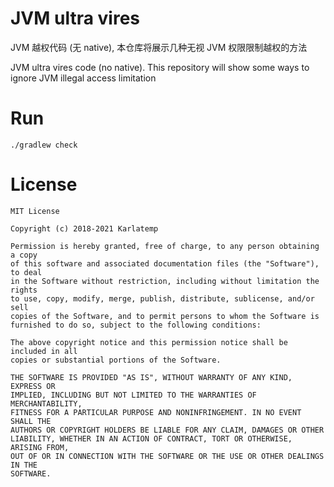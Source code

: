 # JVM ultra vires

JVM 越权代码 (无 native), 本仓库将展示几种无视 JVM 权限限制越权的方法

JVM ultra vires code (no native). This repository will show some ways to ignore JVM illegal access limitation

# Run

`./gradlew check`

# License

```
MIT License

Copyright (c) 2018-2021 Karlatemp

Permission is hereby granted, free of charge, to any person obtaining a copy
of this software and associated documentation files (the "Software"), to deal
in the Software without restriction, including without limitation the rights
to use, copy, modify, merge, publish, distribute, sublicense, and/or sell
copies of the Software, and to permit persons to whom the Software is
furnished to do so, subject to the following conditions:

The above copyright notice and this permission notice shall be included in all
copies or substantial portions of the Software.

THE SOFTWARE IS PROVIDED "AS IS", WITHOUT WARRANTY OF ANY KIND, EXPRESS OR
IMPLIED, INCLUDING BUT NOT LIMITED TO THE WARRANTIES OF MERCHANTABILITY,
FITNESS FOR A PARTICULAR PURPOSE AND NONINFRINGEMENT. IN NO EVENT SHALL THE
AUTHORS OR COPYRIGHT HOLDERS BE LIABLE FOR ANY CLAIM, DAMAGES OR OTHER
LIABILITY, WHETHER IN AN ACTION OF CONTRACT, TORT OR OTHERWISE, ARISING FROM,
OUT OF OR IN CONNECTION WITH THE SOFTWARE OR THE USE OR OTHER DEALINGS IN THE
SOFTWARE.

```

